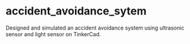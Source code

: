 # accident_avoidance_sytem
Designed and simulated an accident avoidance system using ultrasonic sensor and light sensor on TinkerCad. 
